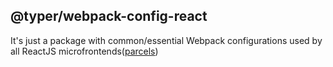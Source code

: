 ## @typer/webpack-config-react

It's just a package with common/essential Webpack configurations used by all ReactJS microfrontends([parcels](https://single-spa.js.org/docs/parcels-overview))

